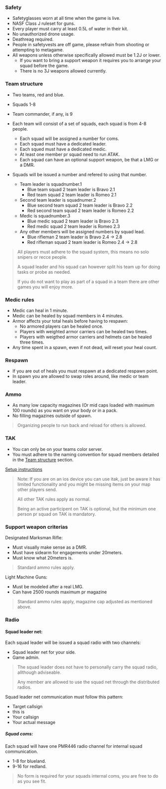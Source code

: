 ### Safety

* Safetyglasses worn at all time when the game is live.
* NASF Class J ruleset for guns.
* Every player must carry at least 0.5L of water in their kit. 
* No unauthorized drone usage.
* Deathreag required.
* People in safetyvests are off game, please refrain from shooting or attempting to metagame. 
* All weapons unless otherwise specifically allowed must be 1.2J or lower. 
  * If you want to bring a support weapon it requires you to arrange your squad before the game.
  * There is no 3J weapons allowed currently.


### Team structure

* Two teams, red and blue. 
* Squads 1-8
* Team commander, if any, is 9

* Each team will consist of a set of squads, each squad is from 4-8 people.
  * Each squad will be assigned a number for coms.
  * Each squad must have a dedicated leader.
  * Each squed must have a dedicated medic. 
  * At least one member pr squad need to run ATAK.
  * Each squad can have an optional support weapon, be that a LMG or a DMR.

* Squads will be issued a number and refered to using that number.
  * Team leader is squadnumber.1 
    * Blue team squad 2 team leader is Bravo 2.1
    * Red team squad 2 team leader is Romeo 2.1
  * Second team leader is squadnumer.2 
    * Blue second team squad 2 team leader is Bravo 2.2
    * Red second team squad 2 team leader is Romeo 2.2
  * Medic is squadnumber.3
    * Blue medic squad 2 team leader is Bravo 2.3
    * Red medic squad 2 team leader is Romeo 2.3
  * Any other members will be assigned numbers by squad lead. 
    * Blue rifleman 2 team leader is Bravo 2.4 -> 2.8
    * Red rifleman squad 2 team leader is Romeo 2.4 -> 2.8


> All players must adhere to the squad system, this means no solo snipers or recce people. 
>
> A squad leader and his squad can however split his team up for doing tasks or probe as needed. 
>
> If you do not want to play as part of a squad in a team there are other games you will enjoy more.


### Medic rules

* Medic can heal in 1 minute.
* Medic can be healed by squad members in 4 minutes.
* Armor affects your total heals before having to respawn:
  * No armored players can be healed once.
  * Players with weighted armor carriers can be healed two times.
  * Players with weigthed armor carriers and helmets can be healed three times.
* Any time spent in a spawn, even if not dead, will reset your heal count. 

### Respawn
* If you are out of heals you must respawn at a dedicated respawn point. 
* In spawn you are allowed to swap roles around, like medic or team leader. 

### Ammo
* As many low capacity magazines (Or mid caps loaded with maximum 100 rounds) as you want on your body or in a pack.
* No filling magazines outside of spawn.
> Organizing people to run back and reload for others is allowed.

### TAK
* You can only be on your teams color server.
* You must adhere to the naming convention for squad members detailed in the [Team structure](#team-structure) section.

[Setup instructions](https://airsoftnorge.com/tak)

> Note: If you are on an ios device you can use itak, just be aware it has limited functionality and you might be missing items on your map other players send. 
>
> All other TAK rules apply as normal. 
>
> Being an active participent on TAK is optional, but the minimum one person pr squad on TAK is mandatory. 

### Support weapon criterias

Designated Marksman Rifle:
* Must visually make sense as a DMR.
* Must have sidearm for engagements under 20meters.
* Must know what 20meters is.

> Standard ammo rules apply.


Light Machine Guns:
* Must be modeled after a real LMG.
* Can have 2500 rounds maximum pr magazine

> Standard ammo rules apply, magazine cap adjusted as mentioned above. 



### Radio

#### Squad leader net:
Each squad leader will be issued a squad radio with two channels:
* Squad leader net for your side.
* Game admin.

> The squad leader does not have to personally carry the squad radio, allthough adviseable. 
>
> Any member are allowed to use the squad net through the distributed radios.

Squad leader net communication must follow this pattern:
* Target callsign
* this is
* Your callsign
* Your actual message

##### Squad coms:
Each squad will have one PMR446 radio channel for internal squad communication. 
* 1-8 for blueland.
* 9-16 for redland.

> No form is required for your squads internal coms, you are free to do as you see fit. 

